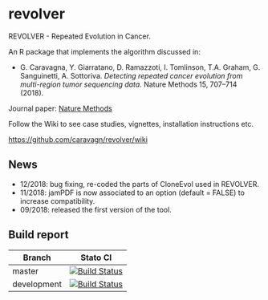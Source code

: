 # revolver
REVOLVER - Repeated Evolution in Cancer.

An R package that implements the algorithm discussed in: 

* G. Caravagna, Y. Giarratano, D. Ramazzoti, I. Tomlinson, T.A. Graham, G. Sanguinetti, A. Sottoriva. *Detecting repeated cancer evolution from multi-region tumor sequencing data.* Nature Methods 15, 707–714 (2018).

Journal paper: [Nature Methods](https://www.nature.com/articles/s41592-018-0108-x)

Follow the Wiki to see case studies, vignettes, installation instructions etc.

https://github.com/caravagn/revolver/wiki

## News
- 12/2018: bug fixing, re-coded the parts of CloneEvol used in REVOLVER.
- 11/2018: jamPDF is now associated to an option (default = FALSE) to increase compatibility.
- 09/2018: released the first version of the tool.

## Build report

| Branch              | Stato CI      |
|---------------------|---------------|
| master | [![Build Status](https://travis-ci.org/caravagn/revolver.svg?branch=master)](https://travis-ci.org/caravagn/master) |
| development | [![Build Status](https://travis-ci.org/caravagn/revolver.svg?branch=development)](https://travis-ci.org/caravagn/revolver.svg?branch=development) |

